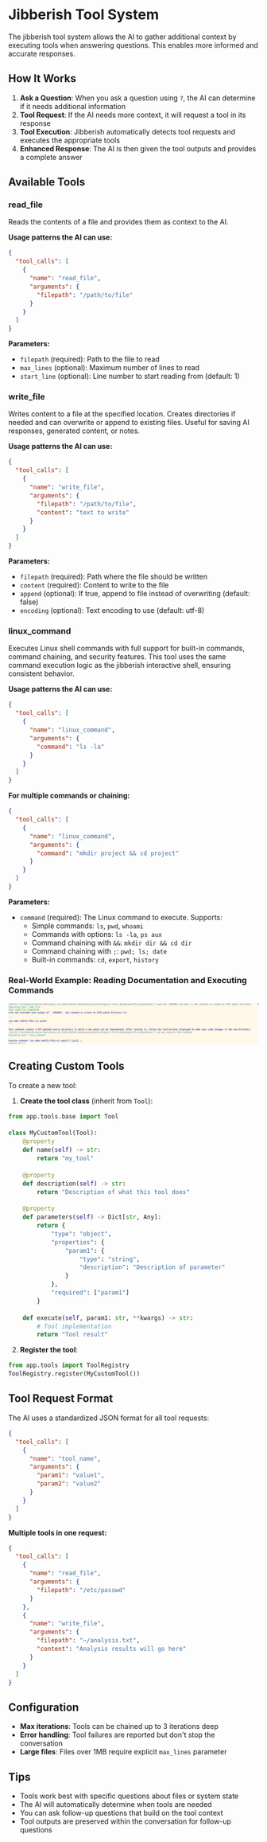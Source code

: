 # Jibberish Tool System

The jibberish tool system allows the AI to gather additional context by executing tools when answering questions. This enables more informed and accurate responses.

## How It Works

1. **Ask a Question**: When you ask a question using `?`, the AI can determine if it needs additional information
2. **Tool Request**: If the AI needs more context, it will request a tool in its response
3. **Tool Execution**: Jibberish automatically detects tool requests and executes the appropriate tools
4. **Enhanced Response**: The AI is then given the tool outputs and provides a complete answer

## Available Tools

### read_file
Reads the contents of a file and provides them as context to the AI.

**Usage patterns the AI can use:**
```json
{
  "tool_calls": [
    {
      "name": "read_file",
      "arguments": {
        "filepath": "/path/to/file"
      }
    }
  ]
}
```

**Parameters:**
- `filepath` (required): Path to the file to read
- `max_lines` (optional): Maximum number of lines to read
- `start_line` (optional): Line number to start reading from (default: 1)

### write_file
Writes content to a file at the specified location. Creates directories if needed and can overwrite or append to existing files. Useful for saving AI responses, generated content, or notes.

**Usage patterns the AI can use:**
```json
{
  "tool_calls": [
    {
      "name": "write_file",
      "arguments": {
        "filepath": "/path/to/file",
        "content": "text to write"
      }
    }
  ]
}
```

**Parameters:**
- `filepath` (required): Path where the file should be written
- `content` (required): Content to write to the file
- `append` (optional): If true, append to file instead of overwriting (default: false)
- `encoding` (optional): Text encoding to use (default: utf-8)

### linux_command
Executes Linux shell commands with full support for built-in commands, command chaining, and security features. This tool uses the same command execution logic as the jibberish interactive shell, ensuring consistent behavior.

**Usage patterns the AI can use:**
```json
{
  "tool_calls": [
    {
      "name": "linux_command",
      "arguments": {
        "command": "ls -la"
      }
    }
  ]
}
```

**For multiple commands or chaining:**
```json
{
  "tool_calls": [
    {
      "name": "linux_command",
      "arguments": {
        "command": "mkdir project && cd project"
      }
    }
  ]
}
```

**Parameters:**
- `command` (required): The Linux command to execute. Supports:
  - Simple commands: `ls`, `pwd`, `whoami`
  - Commands with options: `ls -la`, `ps aux`
  - Command chaining with `&&`: `mkdir dir && cd dir`
  - Command chaining with `;`: `pwd; ls; date`
  - Built-in commands: `cd`, `export`, `history`

### Real-World Example: Reading Documentation and Executing Commands

![alt text](image.png)

## Creating Custom Tools

To create a new tool:

1. **Create the tool class** (inherit from `Tool`):

```python
from app.tools.base import Tool

class MyCustomTool(Tool):
    @property
    def name(self) -> str:
        return "my_tool"
    
    @property  
    def description(self) -> str:
        return "Description of what this tool does"
    
    @property
    def parameters(self) -> Dict[str, Any]:
        return {
            "type": "object",
            "properties": {
                "param1": {
                    "type": "string",
                    "description": "Description of parameter"
                }
            },
            "required": ["param1"]
        }
    
    def execute(self, param1: str, **kwargs) -> str:
        # Tool implementation
        return "Tool result"
```

2. **Register the tool**:

```python
from app.tools import ToolRegistry
ToolRegistry.register(MyCustomTool())
```

## Tool Request Format

The AI uses a standardized JSON format for all tool requests:

```json
{
  "tool_calls": [
    {
      "name": "tool_name",
      "arguments": {
        "param1": "value1",
        "param2": "value2"
      }
    }
  ]
}
```

**Multiple tools in one request:**
```json
{
  "tool_calls": [
    {
      "name": "read_file",
      "arguments": {
        "filepath": "/etc/passwd"
      }
    },
    {
      "name": "write_file",
      "arguments": {
        "filepath": "~/analysis.txt",
        "content": "Analysis results will go here"
      }
    }
  ]
}
```

## Configuration

- **Max iterations**: Tools can be chained up to 3 iterations deep
- **Error handling**: Tool failures are reported but don't stop the conversation
- **Large files**: Files over 1MB require explicit `max_lines` parameter

## Tips

- Tools work best with specific questions about files or system state
- The AI will automatically determine when tools are needed
- You can ask follow-up questions that build on the tool context
- Tool outputs are preserved within the conversation for follow-up questions